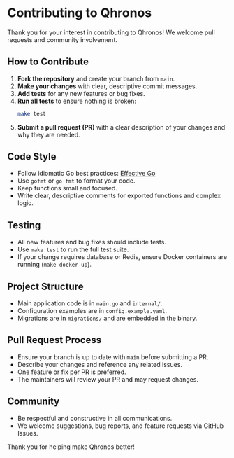 # Contributing to Qhronos

Thank you for your interest in contributing to Qhronos! We welcome pull requests and community involvement.

## How to Contribute

1. **Fork the repository** and create your branch from `main`.
2. **Make your changes** with clear, descriptive commit messages.
3. **Add tests** for any new features or bug fixes.
4. **Run all tests** to ensure nothing is broken:
   ```sh
   make test
   ```
5. **Submit a pull request (PR)** with a clear description of your changes and why they are needed.

## Code Style
- Follow idiomatic Go best practices: [Effective Go](https://golang.org/doc/effective_go.html)
- Use `gofmt` or `go fmt` to format your code.
- Keep functions small and focused.
- Write clear, descriptive comments for exported functions and complex logic.

## Testing
- All new features and bug fixes should include tests.
- Use `make test` to run the full test suite.
- If your change requires database or Redis, ensure Docker containers are running (`make docker-up`).

## Project Structure
- Main application code is in `main.go` and `internal/`.
- Configuration examples are in `config.example.yaml`.
- Migrations are in `migrations/` and are embedded in the binary.

## Pull Request Process
- Ensure your branch is up to date with `main` before submitting a PR.
- Describe your changes and reference any related issues.
- One feature or fix per PR is preferred.
- The maintainers will review your PR and may request changes.

## Community
- Be respectful and constructive in all communications.
- We welcome suggestions, bug reports, and feature requests via GitHub Issues.

Thank you for helping make Qhronos better! 